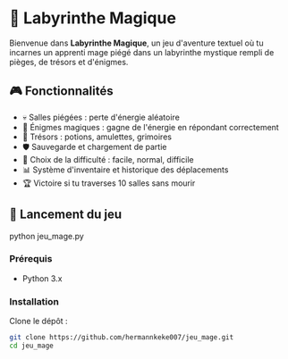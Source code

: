 # 🏰 Labyrinthe Magique

Bienvenue dans **Labyrinthe Magique**, un jeu d'aventure textuel où tu incarnes un apprenti mage piégé dans un labyrinthe mystique rempli de pièges, de trésors et d'énigmes.

## 🎮 Fonctionnalités

- 💀 Salles piégées : perte d'énergie aléatoire
- 🧩 Énigmes magiques : gagne de l'énergie en répondant correctement
- 💎 Trésors : potions, amulettes, grimoires
- 🛡️ Sauvegarde et chargement de partie
- 🔄 Choix de la difficulté : facile, normal, difficile
- 📊 Système d'inventaire et historique des déplacements
- 🏆 Victoire si tu traverses 10 salles sans mourir

## 🚀 Lancement du jeu
python jeu_mage.py

### Prérequis

- Python 3.x

### Installation

 Clone le dépôt :

```bash
git clone https://github.com/hermannkeke007/jeu_mage.git
cd jeu_mage
